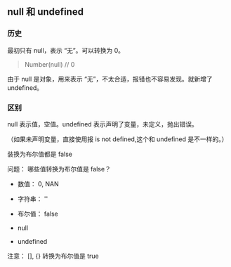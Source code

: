 ## null 和 undefined

### 历史

最初只有 null，表示 “无”。可以转换为 0。

> Number(null) // 0

由于 null 是对象，用来表示 “无”，不太合适，报错也不容易发现。就新增了 undefined。

### 区别

null 表示值，空值。undefined 表示声明了变量，未定义，抛出错误。

（如果未声明变量，直接使用报 is not defined,这个和 undefined 是不一样的。）

装换为布尔值都是 false

问题： 哪些值转换为布尔值是 false？

- 数值： 0, NAN

- 字符串： ''

- 布尔值： false

- null

- undefined

注意： [], {} 转换为布尔值是 true
